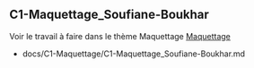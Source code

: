 
## C1-Maquettage_Soufiane-Boukhar


Voir le travail à faire dans le thème Maquettage 
[Maquettage](https://github.com/solicoders/evaluation/issues/5)


- docs/C1-Maquettage/C1-Maquettage_Soufiane-Boukhar.md 
 
